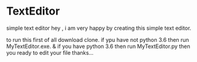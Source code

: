 # TextEditor
simple text editor
hey , i am very happy by creating this simple text editor.

to run this 
first of all download clone.
if ypu have not python 3.6
then run MyTextEditor.exe.
& if you have python 3.6
then run MyTextEditor.py
then you ready to edit your file
thanks...
